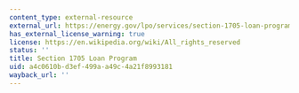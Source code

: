 ```yaml
---
content_type: external-resource
external_url: https://energy.gov/lpo/services/section-1705-loan-program
has_external_license_warning: true
license: https://en.wikipedia.org/wiki/All_rights_reserved
status: ''
title: Section 1705 Loan Program
uid: a4c0610b-d3ef-499a-a49c-4a21f8993181
wayback_url: ''
---
```

